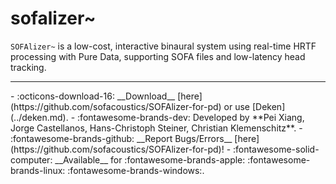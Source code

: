 # sofalizer~

`SOFAlizer~` is a low-cost, interactive binaural system using real-time HRTF processing with Pure Data, supporting SOFA files and low-latency head tracking.

---
<div class="grid cards" markdown>
- :octicons-download-16: __Download__ [here](https://github.com/sofacoustics/SOFAlizer-for-pd) or use [Deken](../deken.md).
- :fontawesome-brands-dev: Developed by **Pei Xiang, Jorge Castellanos, Hans-Christoph Steiner, Christian Klemenschitz**.
- :fontawesome-brands-github: __Report Bugs/Errors__ [here](https://github.com/sofacoustics/SOFAlizer-for-pd)!
- :fontawesome-solid-computer: __Available__ for :fontawesome-brands-apple: :fontawesome-brands-linux: :fontawesome-brands-windows:.
</div>




<script src="https://giscus.app/client.js"
        data-repo="charlesneimog/Awesome-PD"
        data-repo-id="R_kgDOLaunFg"
        data-category="Comments"
        data-category-id="DIC_kwDOLaunFs4CnXHy"
        data-mapping="title"
        data-strict="0"
        data-reactions-enabled="1"
        data-emit-metadata="0"
        data-input-position="bottom"
        data-theme="preferred_color_scheme"
        data-lang="en"
        data-loading="lazy"
        crossorigin="anonymous"
        async>
</script>
